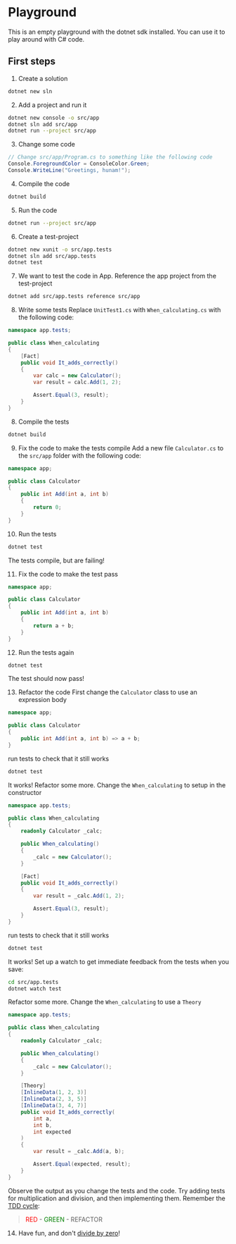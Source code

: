 # Playground

This is an empty playground with the dotnet sdk installed. You can use it to play around with C# code.

## First steps

1. Create a solution
```bash
dotnet new sln
```
2. Add a project and run it
```bash
dotnet new console -o src/app
dotnet sln add src/app
dotnet run --project src/app
```
3. Change some code
```csharp
// Change src/app/Program.cs to something like the following code
Console.ForegroundColor = ConsoleColor.Green;
Console.WriteLine("Greetings, hunam!");
```
4. Compile the code
```bash
dotnet build
```
5. Run the code
```bash
dotnet run --project src/app
```
6. Create a test-project
```bash
dotnet new xunit -o src/app.tests
dotnet sln add src/app.tests
dotnet test
```
7. We want to test the code in App. Reference the app project from the test-project
```bash
dotnet add src/app.tests reference src/app
```
8. Write some tests
Replace `UnitTest1.cs` with `When_calculating.cs` with the following code:
```csharp
namespace app.tests;

public class When_calculating
{
    [Fact]
    public void It_adds_correctly()
    {
        var calc = new Calculator();
        var result = calc.Add(1, 2);

        Assert.Equal(3, result);
    }
}
```
8. Compile the tests
```bash
dotnet build
```
9. Fix the code to make the tests compile
Add a new file `Calculator.cs` to the `src/app` folder with the following code:
```csharp
namespace app;

public class Calculator
{
    public int Add(int a, int b)
    {
        return 0;
    }
}
```
10.  Run the tests
```bash
dotnet test
```
The tests compile, but are failing!

11. Fix the code to make the test pass
```csharp
namespace app;

public class Calculator
{
    public int Add(int a, int b)
    {
        return a + b;
    }
}
```
12. Run the tests again
```bash
dotnet test
```
The test should now pass!

13. Refactor the code
First change the `Calculator` class to use an expression body
```csharp
namespace app;

public class Calculator
{
    public int Add(int a, int b) => a + b;
}
```
run tests to check that it still works
```bash
dotnet test
```
It works! Refactor some more. Change the `When_calculating` to setup in the constructor
```csharp
namespace app.tests;

public class When_calculating
{
    readonly Calculator _calc;

    public When_calculating()
    {
        _calc = new Calculator();
    }

    [Fact]
    public void It_adds_correctly()
    {
        var result = _calc.Add(1, 2);

        Assert.Equal(3, result);
    }
}
```
run tests to check that it still works
```bash
dotnet test
```
It works! Set up a watch to get immediate feedback from the tests when you save:
```bash
cd src/app.tests
dotnet watch test
```
Refactor some more. Change the `When_calculating` to use a `Theory`
```csharp
namespace app.tests;

public class When_calculating
{
    readonly Calculator _calc;

    public When_calculating()
    {
        _calc = new Calculator();
    }

    [Theory]
    [InlineData(1, 2, 3)]
    [InlineData(2, 3, 5)]
    [InlineData(3, 4, 7)]
    public void It_adds_correctly(
        int a,
        int b,
        int expected
    )
    {
        var result = _calc.Add(a, b);

        Assert.Equal(expected, result);
    }
}
```
Observe the output as you change the tests and the code. Try adding tests for multiplication and division, and then implementing them. Remember the [TDD cycle](https://en.wikipedia.org/wiki/Test-driven_development):
> <span style="color:red;">RED</span> - <span style="color:green;">GREEN</span> - REFACTOR

14.   Have fun, and don't [divide by zero](https://en.wikipedia.org/wiki/Division_by_zero)!
